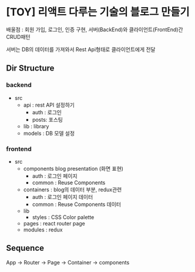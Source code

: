# [TOY] 리액트 다루는 기술의 블로그 만들기

배울점 : 회원 가입, 로그인, 인증 구현, 서버(BackEnd)와 클라이언트(FrontEnd)간 CRUD패턴

서버는 DB의 데이터를 가져와서 Rest Api형태로 클라이언트에게 전달

## Dir Structure

### backend

- src
  - api : rest API 설정하기
    - auth : 로그인
    - posts: 포스팅
  - lib : library
  - models : DB 모델 설정

### frontend

- src
  - components blog presentation (화면 표현)
    - auth : 로그인 페이지
    - common : Reuse Components
  - containers : blog의 데이터 부분, redux관련
    - auth : 로그인 페이지 데이터
    - common : Reuse Components 데이터
  - lib
    - styles : CSS Color palette
  - pages : react router page
  - modules : redux

## Sequence

App -> Router -> Page -> Container -> components
